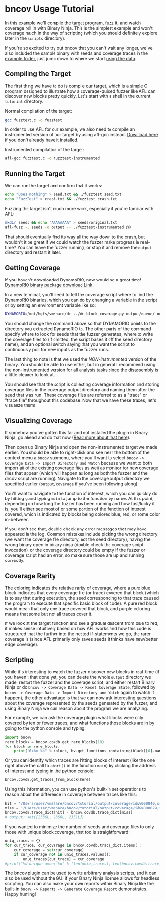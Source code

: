 # bncov Usage Tutorial

In this example we'll compile the target program, fuzz it, and watch
coverage roll in with Binary Ninja.  This is the simplest example and
won't coverage much in the way of scripting (which you should definitely
explore later in the `scripts` directory).

If you're so excited to try out bncov that you can't wait any longer, we've
also included the sample binary with seeds and coverage traces in the
[example folder](example/), just jump down to where we start
[using the data](#visualizing-coverage).

## Compiling the Target

The first thing we have to do is compile our target, which is a simple
C program designed to illustrate how a coverage-guided fuzzer like
AFL can discover new blocks pretty quickly.  Let's start with a
shell in the current `tutorial` directory.

Normal compilation of the target:

```bash
gcc fuzztest.c -o fuzztest
```

In order to use AFL for our example, we also need to compile an
instrumented version of our target by using afl-gcc instead.
[Download here](http://lcamtuf.coredump.cx/afl/releases/afl-latest.tgz)
if you don't already have it installed.

Instrumented compilation of the target:

```bash
afl-gcc fuzztest.c -o fuzztest-instrumented
```

## Running the Target

We can run the target and confirm that it works:

```bash
echo "Does nothing" > seed.txt && ./fuzztest seed.txt
echo "FuzzTest" > crash.txt && ./fuzztest crash.txt
```

Fuzzing the target isn't much more work, especially if you're
familiar with AFL:

```bash
mkdir seeds && echo "AAAAAAAA" > seeds/original.txt
afl-fuzz -i seeds -o output -- ./fuzztest-instrumented @@
```

That should eventually find its way all the way down to the crash,
but wouldn't it be great if we could watch the fuzzer make progress
in real-time?  You can leave the fuzzer running, or stop it and remove
the `output` directory and restart it later.

## Getting Coverage

If you haven't downloaded DynamoRIO, now would be a great time!
[DynamoRIO binary package download Link](https://github.com/DynamoRIO/dynamorio/wiki/Downloads).

In a new terminal, you'll need to tell the coverage script where to
find the DynamoRIO binaries, which you can do by changing a variable in
the script or by setting an environment variable like so:

```bash
DYNAMORIO=/mnt/hgfs/vmshare/dr ../dr_block_coverage.py output/queue/ output/coverage --continuously_monitor -- ./fuzztest @@
```

You should change the command above so that DYNAMORIO points to the directory
you extracted DynamoRIO to.  The other parts of the command specify where
to look for seeds that the fuzzer generates, where to write the coverage
files to (if omitted, the script bases it off the seed directory name), and an
optional switch saying that you want the script to continuously poll for new
inputs as the fuzzer runs.

The last thing to note is that we used the *NON-instrumented* version of
the binary.  You should be able to use either, but in general I recommend
using the non-instrumented version for all analysis tasks since the
disassembly is a little cleaner to look at.

You should see that the script is collecting coverage information and storing
coverage files in the coverage output directory and naming them after the seed
that was run.  These coverage files are referred to as a "trace" or "trace
file" throughout this codebase.  Now that we have these traces, let's
visualize them!

## Visualizing Coverage

If somehow you've gotten this far and not installed the plugin in Binary Ninja,
go ahead and do that now ([Read more about that here](https://docs.binary.ninja/guide/plugins/index.html#using-plugins)).

Then open up Binary Ninja and open the non-instrumented target we made earlier.
You should be able to right-click and see near
the bottom of the context menu a `bncov` submenu, where you'll want to select
`bncov -> Coverage Data -> Import Directory and Watch` because we want to both
import all of the existing coverage files as well as monitor for new coverage
files that appear (which will happen as long as both the fuzzer and the drcov 
script are running).  Navigate to the coverage output directory we specified
earlier (`output/coverage` if you've been following along).

You'll want to navigate to the function of interest, which you can quickly do
by hitting `g` and typing `main` to jump to the function by name.  At this point,
depending on how long the fuzzer has been running and how fast/lucky it is,
you'll either see most of or some portion of the function of interest covered,
which is indicated by blocks being colored blue, red, or some color in-between.

If you don't see that, double check any error messages that may have appeared
in the log.  Common mistakes include picking the wrong directory (we want the
coverage file directory, not the seed directory), having the wrong binary open
in binary ninja (double check the coverage script invocation), or the coverage
directory could be empty if the fuzzer or coverage script had an error, so make
sure those are up and running correctly.

## Coverage Rarity

The coloring indicates the relative rarity of coverage, where a pure blue block
indicates that every coverage file (or trace) covered that block (which is to say
that during execution, the seed corresponding to that trace caused the program
to execute that specific basic block of code).  A pure red block would mean that
only one trace covered that block, and purple coloring means that some but not
all traces cover it.

If we look at the target function and see a gradual descent from blue to red,
it makes sense intuitively based on how AFL works and how this code is structured
that the further into the nested if-statements we go, the rarer coverage is
(since AFL primarily only saves seeds it thinks have new/better edge coverage).

## Scripting

While it's interesting to watch the fuzzer discover new blocks in real-time
(if you haven't that done yet, you can delete the whole `output` directory
we made, restart the fuzzer and the coverage script, and either restart
Binary Ninja or do `bncov -> Coverage Data -> Reset Coverage State`,
followed by `bncov -> Coverage Data -> Import Directory and Watch` again to
watch it happen), the other advantage is that we can now ask interesting
questions about the coverage represented by the seeds generated by the fuzzer,
and using Binary Ninja we can reason about the program we are analyzing.

For example, we can ask the coverage plugin what blocks were only covered
by ten or fewer traces, and what functions those blocks are in by going
to the python console and typing:

```python
import bncov
rare_blocks = bncov.covdb.get_rare_blocks(10)
for block in rare_blocks:
    print("0x%x %s" % (block, bv.get_functions_containing(block)[0].name))
```

Or you can identify which traces are hitting blocks of interest (like the
one right above the call to `abort()` in the function `main`) by clicking
the address of interest and typing in the python console:

```python
bncov.covdb.get_traces_from_block(here)
```

Using this information, you can use python's built-in set operations
to reason about the difference in coverage between traces like this:

```python
hit = '/Users/user/vmshare/bncov/tutorial/output/coverage/id&%000040,src&%000034,op&%havoc,rep&%4.cov'
miss = '/Users/user/vmshare/bncov/tutorial/output/coverage/id&%000029,src&%000021,op&%havoc,rep&%16.cov'
bncov.covdb.trace_dict[hit] - bncov.covdb.trace_dict[miss]
# output: set([2336L, 2366L, 2351L])
```

If you wanted to minimize the number of seeds and coverage files to
only those with unique block coverage, that too is straightforward:

```python
uniq_traces = {}
for cur_trace, cur_coverage in bncov.covdb.trace_dict.items():
    cur_coverage = set(cur_coverage)
    if cur_coverage not in uniq_traces.values():
        uniq_traces[cur_trace] = cur_coverage
#print("%d unique among %d" % (len(uniq_traces), len(bncov.covdb.trace_dict)))
```

The bncov plugin can be used to write arbitrary analysis scripts, and it can
also be used without the GUI if your Binary Ninja license allows for headless
scripting.  You can also make your own reports within Binary Ninja like the
built-in `bncov -> Reports -> Generate Coverage Report` demonstrates.
Happy hunting!
